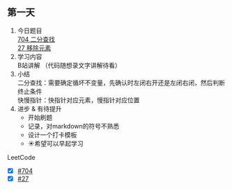 ## 第一天

1. 今日题目   
 [704 二分查找](https://leetcode.cn/problems/binary-search/)  
 [27 移除元素](https://leetcode.cn/problems/remove-element/)  
2. 学习内容  
 B站讲解 （代码随想录文字讲解待看） 
3. 小结  
  二分查找：需要确定循坏不变量，先确认时左闭右开还是左闭右闭，然后判断终止条件  
  快慢指针：快指针对应元素，慢指针对应位置  
4. 进步 & 有待提升  
      - 开始刷题
      - 记录，对markdown的符号不熟悉 
      - 设计一个打卡模板 
      - :sunny:希望可以早起学习

LeetCode
- [x] [#704](https://leetcode.com/problems/binary-search/submissions/877214801/)
- [x] [#27](https://leetcode.com/problems/remove-element/submissions/877236726/)
